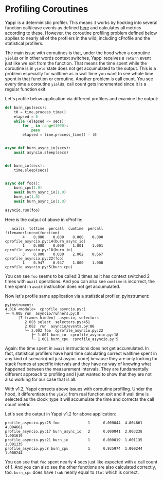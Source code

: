 # Profiling Coroutines

Yappi is a deterministic profiler. This means it works by hooking into several function call/leave events as defined
[here](https://docs.python.org/2/library/sys.html#sys.setprofile) and calculates all metrics according to these. However.
the coroutine profiling problem defined below applies to nearly all of the profilers in the wild, including cProfile and the 
statistical profilers.

The main issue with coroutines is that, under the hood when a coroutine `yield`s or in other words context switches,
Yappi receives a `return` event just like we exit from the function. That means the time spent while the coroutine
is in `yield` state does not get accumulated to the output. This is a problem especially for walltime as in wall time you
want to see whole time spent in that function or coroutine. Another problem is call count. You see every time a coroutine
`yield`s, call count gets incremented since it is a regular function exit.

Let's profile below application via different profilers and examine the output:

```python
def burn_cpu(secs):
    t0 = time.process_time()
    elapsed = 0
    while (elapsed <= secs):
        for _ in range(1000):
            pass
        elapsed = time.process_time() - t0


async def burn_async_io(secs):
    await asyncio.sleep(secs)


def burn_io(secs):
    time.sleep(secs)


async def foo():
    burn_cpu(1.0)
    await burn_async_io(1.0)
    burn_io(1.0)
    await burn_async_io(1.0)

asyncio.run(foo)
```

Here is the output of above in cProfile:

```
   ncalls  tottime  percall  cumtime  percall filename:lineno(function)
        4    0.000    0.000    0.000    0.000 cprofile_asyncio.py:14(burn_async_io)
        1    0.000    0.000    1.001    1.001 cprofile_asyncio.py:18(burn_io)
        3    0.000    0.000    2.002    0.667 cprofile_asyncio.py:22(foo)
        1    0.947    0.947    1.000    1.000 cprofile_asyncio.py:5(burn_cpu)
```

You can see `foo` seems to be called 3 times as it has context switched 2 times with `await` operations.
And you can also see `cumtime` is incorrect, the time spent in `await` instruction does not get accumulated.

Now let's profile same application via a statistical profiler, pyinstrument:

```
pyinstrument:
4.016 <module>  cprofile_asyncio.py:1
└─ 4.005 run  asyncio/runners.py:8
      [7 frames hidden]  asyncio, selectors
         2.003 select  selectors.py:451
         2.002 _run  asyncio/events.py:86
         └─ 2.002 foo  cprofile_asyncio.py:22
            ├─ 1.001 burn_io  cprofile_asyncio.py:18
            └─ 1.001 burn_cpu  cprofile_asyncio.py:5
```

Again: the time spent in `await` instructions does not get accumulated. In fact, statistical profilers 
have hard time calculating correct walltime spent in any kind of scenario(not just async. code) because
they are only looking for stack frames at specific intervals and they have no way of knowing what happened
between the measurement intervals. They are fundamentally different approach to profiling and I just wanted
to show that they are not also working for our case that is all.

With v1.2, Yappi corrects above issues with coroutine profiling. Under the hood, it differentiates the `yield` from real function exit and
if wall time is selected as the clock_type it will accumulate the time and corrects the call count metric.

Let's see the output in Yappi v1.2 for above application:

```
profile_asyncio.py:25 foo             1      0.000044  4.004661  4.004661
profile_asyncio.py:17 burn_async_io   2      0.000041  2.003238  1.001619
profile_asyncio.py:21 burn_io         1      0.000019  1.001135  1.001135
profile_asyncio.py:8 burn_cpu         1      0.935974  1.000244  1.000244
```

You can see that `foo` spent nearly 4 secs just like expected with a call count of 1.
And you can also see the other functions are also calculated correctly, too. `burn_cpu`
does have `tsub` nearly equal to `ttot` which is correct. 

